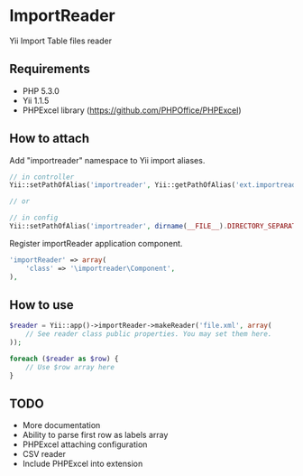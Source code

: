 ImportReader
============

Yii Import Table files reader

Requirements
------------
* PHP 5.3.0
* Yii 1.1.5
* PHPExcel library (https://github.com/PHPOffice/PHPExcel)

How to attach
-------------

Add "importreader" namespace to Yii import aliases.

```php
// in controller
Yii::setPathOfAlias('importreader', Yii::getPathOfAlias('ext.importreader'));

// or

// in config
Yii::setPathOfAlias('importreader', dirname(__FILE__).DIRECTORY_SEPARATOR.'..'.DIRECTORY_SEPARATOR.'extensions'.DIRECTORY_SEPARATOR.'importreader');
```

Register importReader application component.

```php
'importReader' => array(
    'class' => '\importreader\Component',
),
```

How to use
----------

```php
$reader = Yii::app()->importReader->makeReader('file.xml', array(
    // See reader class public properties. You may set them here.
));

foreach ($reader as $row) {
    // Use $row array here
}

```

TODO
----

* More documentation
* Ability to parse first row as labels array
* PHPExcel attaching configuration
* CSV reader
* Include PHPExcel into extension
